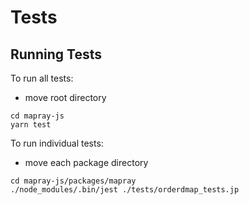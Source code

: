 # Tests

## Running Tests
 To run all tests:
- move root directory
```
cd mapray-js
yarn test
```
 To run individual tests:
- move each package directory
```
cd mapray-js/packages/mapray
./node_modules/.bin/jest ./tests/orderdmap_tests.jp
```
